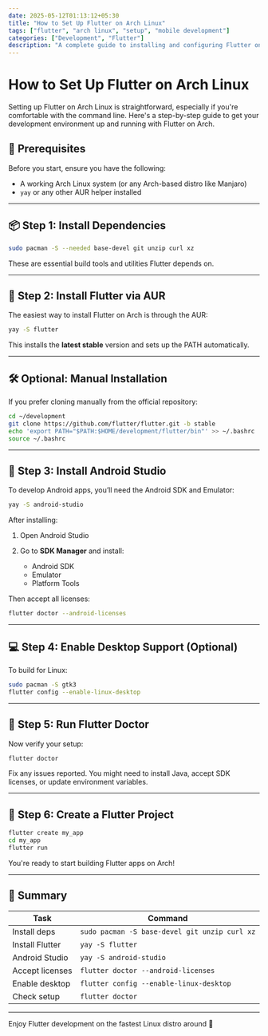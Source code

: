 ```yaml
---
date: 2025-05-12T01:13:12+05:30
title: "How to Set Up Flutter on Arch Linux"
tags: ["flutter", "arch linux", "setup", "mobile development"]
categories: ["Development", "Flutter"]
description: "A complete guide to installing and configuring Flutter on Arch Linux with Android and desktop support."
---
```


# How to Set Up Flutter on Arch Linux

Setting up Flutter on Arch Linux is straightforward, especially if you're comfortable with the command line. Here's a step-by-step guide to get your development environment up and running with Flutter on Arch.

## 🧰 Prerequisites

Before you start, ensure you have the following:

- A working Arch Linux system (or any Arch-based distro like Manjaro)
- `yay` or any other AUR helper installed

---

## 📦 Step 1: Install Dependencies

```bash
sudo pacman -S --needed base-devel git unzip curl xz
````

These are essential build tools and utilities Flutter depends on.

---

## 🚀 Step 2: Install Flutter via AUR

The easiest way to install Flutter on Arch is through the AUR:

```bash
yay -S flutter
```

This installs the **latest stable** version and sets up the PATH automatically.

---

## 🛠 Optional: Manual Installation

If you prefer cloning manually from the official repository:

```bash
cd ~/development
git clone https://github.com/flutter/flutter.git -b stable
echo 'export PATH="$PATH:$HOME/development/flutter/bin"' >> ~/.bashrc
source ~/.bashrc
```

---

## 📱 Step 3: Install Android Studio

To develop Android apps, you’ll need the Android SDK and Emulator:

```bash
yay -S android-studio
```

After installing:

1. Open Android Studio
2. Go to **SDK Manager** and install:

   * Android SDK
   * Emulator
   * Platform Tools

Then accept all licenses:

```bash
flutter doctor --android-licenses
```

---

## 💻 Step 4: Enable Desktop Support (Optional)

To build for Linux:

```bash
sudo pacman -S gtk3
flutter config --enable-linux-desktop
```

---

## 🧪 Step 5: Run Flutter Doctor

Now verify your setup:

```bash
flutter doctor
```

Fix any issues reported. You might need to install Java, accept SDK licenses, or update environment variables.

---

## 🔧 Step 6: Create a Flutter Project

```bash
flutter create my_app
cd my_app
flutter run
```

You're ready to start building Flutter apps on Arch!

---

## 📝 Summary

| Task            | Command                                       |
| --------------- | --------------------------------------------- |
| Install deps    | `sudo pacman -S base-devel git unzip curl xz` |
| Install Flutter | `yay -S flutter`                              |
| Android Studio  | `yay -S android-studio`                       |
| Accept licenses | `flutter doctor --android-licenses`           |
| Enable desktop  | `flutter config --enable-linux-desktop`       |
| Check setup     | `flutter doctor`                              |

---

Enjoy Flutter development on the fastest Linux distro around 🚀

